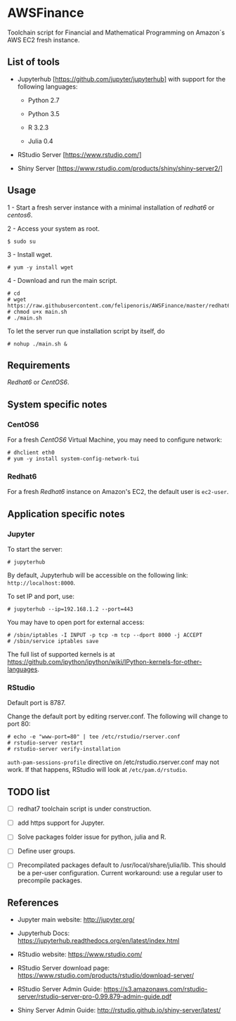 # AWSFinance

Toolchain script for Financial and Mathematical Programming on Amazon´s AWS EC2 fresh instance.

## List of tools

* Jupyterhub [https://github.com/jupyter/jupyterhub] with support for the following languages:

	* Python 2.7

	* Python 3.5

	* R 3.2.3

	* Julia 0.4

* RStudio Server [https://www.rstudio.com/]

* Shiny Server [https://www.rstudio.com/products/shiny/shiny-server2/]

## Usage

1 - Start a fresh server instance with a minimal installation of *redhat6* or *centos6*.

2 - Access your system as root.

```shell
$ sudo su
```

3 - Install wget.

```
# yum -y install wget
```

4 - Download and run the main script.

```
# cd
# wget https://raw.githubusercontent.com/felipenoris/AWSFinance/master/redhat6/main.sh
# chmod u+x main.sh
# ./main.sh 
```

To let the server run que installation script by itself, do

```
# nohup ./main.sh &
```

## Requirements

*Redhat6* or *CentOS6*.

## System specific notes

### CentOS6

For a fresh *CentOS6* Virtual Machine, you may need to configure network:

```
# dhclient eth0
# yum -y install system-config-network-tui
```

### Redhat6

For a fresh *Redhat6* instance on Amazon's EC2, the default user is `ec2-user`.

## Application specific notes

### Jupyter

To start the server:

```
# jupyterhub
```

By default, Jupyterhub will be accessible on the following link: `http://localhost:8000`.

To set IP and port, use:

```
# jupyterhub --ip=192.168.1.2 --port=443
```

You may have to open port for external access:

```
# /sbin/iptables -I INPUT -p tcp -m tcp --dport 8000 -j ACCEPT
# /sbin/service iptables save
```

The full list of supported kernels is at https://github.com/ipython/ipython/wiki/IPython-kernels-for-other-languages.

### RStudio

Default port is 8787.

Change the default port by editing rserver.conf. The following will change to port 80:

```
# echo -e "www-port=80" | tee /etc/rstudio/rserver.conf
# rstudio-server restart
# rstudio-server verify-installation
```

`auth-pam-sessions-profile` directive on /etc/rstudio.rserver.conf may not work. If that happens, RStudio will look at `/etc/pam.d/rstudio`.


## TODO list

- [ ] redhat7 toolchain script is under construction.

- [ ] add https support for Jupyter.

- [ ] Solve packages folder issue for python, julia and R.

- [ ] Define user groups.

- [ ] Precompilated packages default to /usr/local/share/julia/lib. This should be a per-user configuration. Current workaround: use a regular user to precompile packages.

## References

* Jupyter main website: http://jupyter.org/

* Jupyterhub Docs: https://jupyterhub.readthedocs.org/en/latest/index.html

* RStudio website: https://www.rstudio.com/

* RStudio Server download page: https://www.rstudio.com/products/rstudio/download-server/

* RStudio Server Admin Guide: https://s3.amazonaws.com/rstudio-server/rstudio-server-pro-0.99.879-admin-guide.pdf

* Shiny Server Admin Guide: http://rstudio.github.io/shiny-server/latest/
